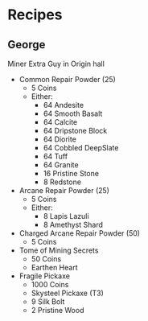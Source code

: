 # Recipes

## George

Miner Extra Guy in Origin hall

- Common Repair Powder (25)
  - 5 Coins
  - Either:
    - 64 Andesite
    - 64 Smooth Basalt
    - 64 Calcite
    - 64 Dripstone Block
    - 64 Diorite
    - 64 Cobbled DeepSlate
    - 64 Tuff
    - 64 Granite
    - 16 Pristine Stone
    - 8 Redstone
- Arcane Repair Powder (25)
  - 5 Coins
  - Either:
    - 8 Lapis Lazuli
    - 8 Amethyst Shard
- Charged Arcane Repair Powder (50)
  - 5 Coins
- Tome of Mining Secrets
  - 50 Coins
  - Earthen Heart
- Fragile Pickaxe
  - 1000 Coins
  - Skysteel Pickaxe (T3)
  - 9 Silk Bolt
  - 2 Pristine Wood

